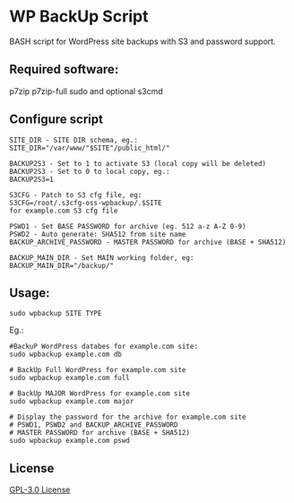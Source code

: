 # WP BackUp Script

BASH script for WordPress site backups with S3 and password support. 

## Required software:
p7zip p7zip-full sudo and optional s3cmd

## Configure script

```
SITE_DIR - SITE DIR schema, eg.:
SITE_DIR="/var/www/"$SITE"/public_html/"

BACKUP2S3 - Set to 1 to activate S3 (local copy will be deleted)
BACKUP2S3 - Set to 0 to local copy, eg.:
BACKUP2S3=1

S3CFG - Patch to S3 cfg file, eg:
S3CFG=/root/.s3cfg-oss-wpbackup/.$SITE
for example.com S3 cfg file

PSWD1 - Set BASE PASSWORD for archive (eg. 512 a-z A-Z 0-9)
PSWD2 - Auto generate: SHA512 from site name
BACKUP_ARCHIVE_PASSWORD - MASTER PASSWORD for archive (BASE + SHA512)

BACKUP_MAIN_DIR - Set MAIN working folder, eg:
BACKUP_MAIN_DIR="/backup/"

```

## Usage:

```
sudo wpbackup SITE TYPE
```
Eg.:

```
#BackuP WordPress databes for example.com site:
sudo wpbackup example.com db 

# BackUp Full WordPress for example.com site
sudo wpbackup example.com full

# BackUp MAJOR WordPress for example.com site
sudo wpbackup example.com major

# Display the password for the archive for example.com site
# PSWD1, PSWD2 and BACKUP_ARCHIVE_PASSWORD
# MASTER PASSWORD for archive (BASE + SHA512)
sudo wpbackup example.com pswd

```


## License
[GPL-3.0 License](https://github.com/PRyC/WPBackUp/blob/main/LICENSE)